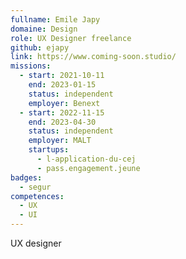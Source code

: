 ```yaml
---
fullname: Emile Japy
domaine: Design
role: UX Designer freelance
github: ejapy
link: https://www.coming-soon.studio/
missions:
  - start: 2021-10-11
    end: 2023-01-15
    status: independent
    employer: Benext
  - start: 2022-11-15
    end: 2023-04-30
    status: independent
    employer: MALT
    startups:
      - l-application-du-cej
      - pass.engagement.jeune
badges:
  - segur
competences:
  - UX
  - UI
---
```


UX designer
